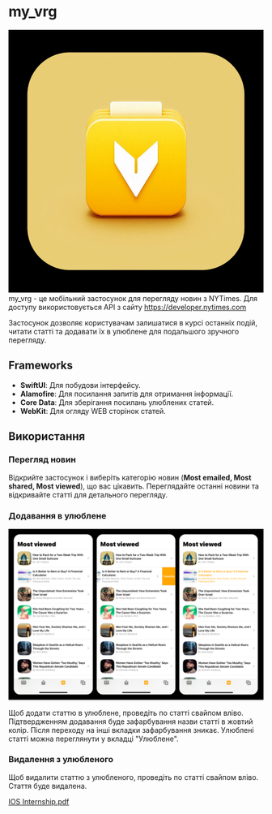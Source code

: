# my_vrg
![App_Icon](mark_images/appIcon.png)
my_vrg - це мобільний застосунок для перегляду новин з NYTimes.
Для доступу використовується API з сайту https://developer.nytimes.com
 
Застосунок дозволяє користувачам залишатися в курсі останніх подій, читати статті та додавати їх в улюблене для подальшого зручного перегляду.

## Frameworks

- **SwiftUI**: Для побудови інтерфейсу.
- **Alamofire**: Для посилання запитів для отримання інформації.
- **Core Data**: Для зберігання посилань улюблених статей.
- **WebKit**: Для огляду WEB сторінок статей.

## Використання

### Перегляд новин

Відкрийте застосунок і виберіть категорію новин (**Most emailed, Most shared, Most viewed**), що вас цікавить. Переглядайте останні новини та відкривайте статті для детального перегляду.

### Додавання в улюблене

![App_Demo](mark_images/demo.png)

Щоб додати статтю в улюблене, проведіть по статті свайпом вліво. Підтвердженням додавання буде зафарбування назви статті в жовтий колір.
Після переходу на інші вкладки зафарбування зникає.
Улюблені статті можна переглянути у вкладці "Улюблене".

### Видалення з улюбленого

Щоб видалити статтю з улюбленого, проведіть по статті свайпом вліво. Стаття буде видалена.

[IOS Internship.pdf](https://github.com/user-attachments/files/15792587/IOS.Internship.pdf)
